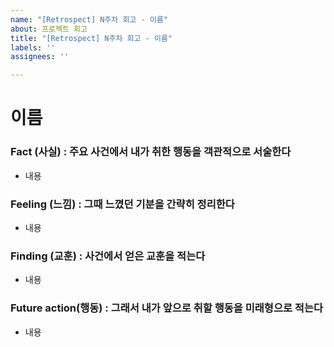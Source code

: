 ```yaml
---
name: "[Retrospect] N주차 회고 - 이름"
about: 프로젝트 회고
title: "[Retrospect] N주차 회고 - 이름"
labels: ''
assignees: ''

---
```


# 이름
### Fact (사실) : 주요 사건에서 내가 취한 행동을 객관적으로 서술한다
- 내용  
### Feeling (느낌) : 그때 느꼈던 기분을 간략히 정리한다
- 내용  
### Finding (교훈) : 사건에서 얻은 교훈을 적는다  
- 내용  
### Future action(행동) : 그래서 내가 앞으로 취할 행동을 미래형으로 적는다  
- 내용
